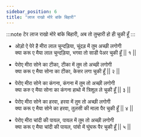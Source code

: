 ```yaml
---
sidebar_position: 6
title: "लाज राखो मोरे बांके बिहारी"
---
```


:::note टेर
लाज राखो मोरे बांके बिहारी, अब तो तुम्हारी हो ही चुकी हूँ
:::

- ओड़ो ऐ पेरे है मीरा लाल चुन्दड़िया, चूंदड़ में तुम अच्छी लगोगी <br/>
  क्या करू ए मैया लाल चुन्दड़िया, भगवा तो साडी पेअर चुकी हूँ || १ ||

- पेरोए मीरा सोने का टीका, टीका में तुम तो अच्छी लगोगी <br/>
  क्या करू ए मैया सोना का टीका, केसर लगा चुकी हूँ || २ ||

- पेरोए मीरा सोने का कंगना, कंगना में तुम तो अच्छी लगोगी <br/>
  क्या करु ए मैया सोना का कंगना हाथो में त्रिशूल ले चुकी हूँ || ३ ||

- पेरोए मीरा सोने का हरवा, हरवा में तुम तो अच्छी लगोगी <br/>
  क्या करू ए मैया सोने का हरवा, तुलसी की माला पैर चुकी हूँ || ४ ||

- पेरोए मीरा चांदी की पायल, पायल में तुम तो अच्छी लगोगी <br/>
  क्या करू ए मैया चांदी की पायल, पांवो में घुंघरू पैर चुकी हूँ || ५ ||
